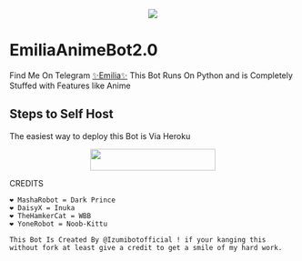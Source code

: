 
<p align="center">
  <img src="https://telegra.ph/file/503b17258918049e8105c.jpg">
</p>

# EmiliaAnimeBot2.0
Find Me On Telegram [✨Emilia✨](https://t.me/EmiliaAnimeBot)
This Bot Runs On Python and is Completely Stuffed with Features like Anime 

## Steps to Self Host
The easiest way to deploy this Bot is Via Heroku
<p align="center"><a href="https://heroku.com/deploy?template=https://github.com/noob-kittu/YoneRobot"> <img src="https://img.shields.io/badge/Deploy%20To%20Heroku-black?style=for-the-badge&logo=heroku" width="220" height="38.45"/></a></p>
 
CREDITS
```
❤️ MashaRobot = Dark Prince 
❤️ DaisyX = Inuka
❤️ TheHamkerCat = WBB
❤ YoneRobot = Noob-Kittu 

This Bot Is Created By @Izumibotofficial ! if your kanging this without fork at least give a credit to get a smile of my hard work.




```
